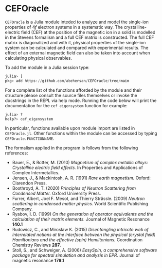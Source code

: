 # CEFOracle

<!-- [![Stable](https://img.shields.io/badge/docs-stable-blue.svg)](https://abehersan.github.io/CEFOracle.jl/stable/)
[![Dev](https://img.shields.io/badge/docs-dev-blue.svg)](https://abehersan.github.io/CEFOracle.jl/dev/) -->
<!-- [![Build Status](https://travis-ci.com/abehersan/CEFOracle.jl.svg?branch=main)](https://travis-ci.com/abehersan/CEFOracle.jl) -->

`CEFOracle` is a Julia module inteded to analyze and model the single-ion
properties of $4f$ electron systems in a systematic way.
The crystalline-electric field (CEF) at the position of the magnetic ion in a
solid is modelled in the Stevens formalism and a full CEF matrix is constructed.
The full CEF matrix is diagonalized and with it, physical properties of the
single-ion system can be calculated and compared with experimental results.
The effect of an external magnetic field can also be taken into account 
when calculating physical observables.

To add the module in a Julia session type:
```julia
julia> ]
pkg> add https://github.com/abehersan/CEFOracle/tree/main
```

For a complete list of the functions afforded by the module and their
structure please consult the source files themselves or invoke
the docstrings in the REPL via help mode.
Running the code below will print the documentation for the `cef_eigensystem`
function for example:
```julia
julia> ? 
help?> cef_eigensystem
```

In particular, functions available upon module import are listed in `CEFOracle.jl`.
Other functions within the module can be accessed by typing `CEFOracle.FUNCTIONNAME`.

The formalism applied in the program is follows from the following references:

- Bauer, E., & Rotter, M. (2010) *Magnetism of complex metallic alloys: Crystalline electric field effects.* In Properties and Applications of Complex Intermetallics.
- Jensen, J., & Mackintosh, A. R. (1991) *Rare earth magnetism.* Oxford: Clarendon Press.
- Boothroyd, A. T. (2020) *Principles of Neutron Scattering from Condensed Matter.* Oxford University Press.
- Furrer, Albert, Joel F. Mesot, and Thierry Strässle. (2009) *Neutron scattering in condensed matter physics.* World Scientific Publishing Company.
- Ryabov, I. D. (1999) *On the generation of operator equivalents and the calculation of their matrix elements.* Journal of Magnetic Resonance **140.1**
- Rudowicz, C., and Miroslaw K. (2015) *Disentangling intricate web of interrelated notions at the interface between the physical (crystal field) Hamiltonians and the effective (spin) Hamiltonians.* Coordination Chemistry Reviews **287**.
- Stoll, S., and Schweiger, A. (2006) *EasySpin, a comprehensive software package for spectral simulation and analysis in EPR.* Journal of magnetic resonance **178.1**